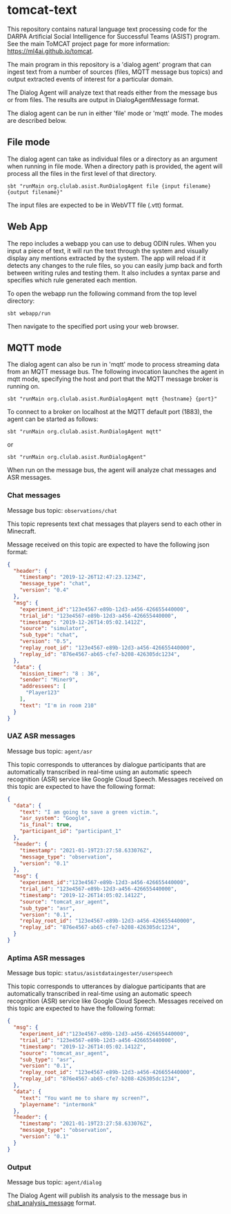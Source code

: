 tomcat-text
===========

This repository contains natural language text processing code for the DARPA
Artificial Social Intelligence for Successful Teams (ASIST) program. See the
main ToMCAT project page for more information: https://ml4ai.github.io/tomcat.

The main program in this repository is a 'dialog agent' program that can ingest
text from a number of sources (files, MQTT message bus topics) and output
extracted events of interest for a particular domain.

The Dialog Agent will analyze text that reads either from the message bus or
from files.  The results are output in DialogAgentMessage format.

The dialog agent can be run in either 'file' mode or 'mqtt' mode. The modes are
described below.

File mode
---------

The dialog agent can take as individual files or a directory as an argument
when running in file mode. When a directory path is provided, the agent will
process all the files in the first level of that directory.

    sbt "runMain org.clulab.asist.RunDialogAgent file {input filename} {output filename}"

The input files are expected to be in WebVTT file (.vtt) format.

Web App
---------
The repo includes a webapp you can use to debug ODIN rules. When you input a piece of text, it will run the text through the system and visually display any mentions extracted by the system. The app will reload if it detects any changes to the rule files, so you can easily jump back and forth between writing rules and testing them. It also includes a syntax parse and specifies which rule generated each mention. 

To open the webapp run the following command from the top level directory:
```
sbt webapp/run
```
Then navigate to the specified port using your web browser.


MQTT mode
---------

The dialog agent can also be run in 'mqtt' mode to process streaming data from
an MQTT message bus. The following invocation launches the agent in mqtt mode,
specifying the host and port that the MQTT message broker is running on.

    sbt "runMain org.clulab.asist.RunDialogAgent mqtt {hostname} {port}"

To connect to a broker on localhost at the MQTT default port (1883), the agent
can be started as follows:

    sbt "runMain org.clulab.asist.RunDialogAgent mqtt"

or 

    sbt "runMain org.clulab.asist.RunDialogAgent"


When run on the message bus, the agent will analyze chat messages and ASR messages.

### Chat messages

Message bus topic: `observations/chat`

This topic represents text chat messages that players send to each other in
Minecraft.

Message received on this topic are expected to have the following json format:

```json
{
  "header": {
    "timestamp": "2019-12-26T12:47:23.1234Z",
    "message_type": "chat",
    "version": "0.4"
  },
  "msg": {
    "experiment_id":"123e4567-e89b-12d3-a456-426655440000",
    "trial_id": "123e4567-e89b-12d3-a456-426655440000",
    "timestamp": "2019-12-26T14:05:02.1412Z",
    "source": "simulator",
    "sub_type": "chat",
    "version": "0.5",
    "replay_root_id": "123e4567-e89b-12d3-a456-426655440000",
    "replay_id": "876e4567-ab65-cfe7-b208-426305dc1234",
  },
  "data": {
    "mission_timer": "8 : 36",
    "sender": "Miner9",
    "addressees": [
      "Player123"
    ],
    "text": "I'm in room 210"
  }
}
```

### UAZ ASR messages

Message bus topic: `agent/asr`

This topic corresponds to utterances by dialogue participants that are
automatically transcribed in real-time using an automatic speech recognition
(ASR) service like Google Cloud Speech. Messages received on this topic are
expected to have the following format:

```json
{
  "data": {
    "text": "I am going to save a green victim.",
    "asr_system": "Google",
    "is_final": true,
    "participant_id": "participant_1"
  },
  "header": {
    "timestamp": "2021-01-19T23:27:58.633076Z",
    "message_type": "observation",
    "version": "0.1"
  },
  "msg": {
    "experiment_id":"123e4567-e89b-12d3-a456-426655440000",
    "trial_id": "123e4567-e89b-12d3-a456-426655440000",
    "timestamp": "2019-12-26T14:05:02.1412Z",
    "source": "tomcat_asr_agent",
    "sub_type": "asr",
    "version": "0.1",
    "replay_root_id": "123e4567-e89b-12d3-a456-426655440000",
    "replay_id": "876e4567-ab65-cfe7-b208-426305dc1234",
  }
}
```

### Aptima ASR messages

Message bus topic: `status/asistdataingester/userspeech`

This topic corresponds to utterances by dialogue participants that are
automatically transcribed in real-time using an automatic speech recognition
(ASR) service like Google Cloud Speech. Messages received on this topic are
expected to have the following format:

```json
{
  "msg": {
    "experiment_id":"123e4567-e89b-12d3-a456-426655440000",
    "trial_id": "123e4567-e89b-12d3-a456-426655440000",
    "timestamp": "2019-12-26T14:05:02.1412Z",
    "source": "tomcat_asr_agent",
    "sub_type": "asr",
    "version": "0.1",
    "replay_root_id": "123e4567-e89b-12d3-a456-426655440000",
    "replay_id": "876e4567-ab65-cfe7-b208-426305dc1234",
  },
  "data": {
    "text": "You want me to share my screen?",
    "playername": "intermonk"
  },
  "header": {
    "timestamp": "2021-01-19T23:27:58.633076Z",
    "message_type": "observation",
    "version": "0.1"
  }
}
```


### Output 

Message bus topic: `agent/dialog`

The Dialog Agent will publish its analysis to the message bus in [chat_analysis_message][1] format.

[1]: https://github.com/clulab/tomcat-text/blob/master/message_specs/chat_analysis_message.md
